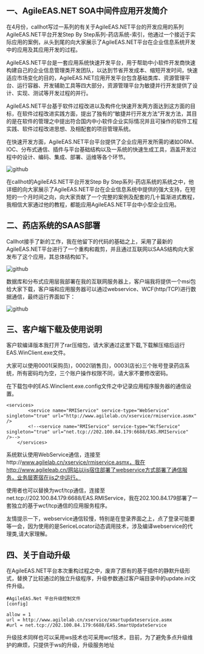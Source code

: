 一、AgileEAS.NET SOA中间件应用开发简介
--------
在4月份，callhot写过一系列的有关于AgileEAS.NET平台的开发应用的系列AgileEAS.NET平台开发Step By Step系列-药店系统-索引，他通过一个接近于实际应用的案例，从头到尾的向大家展示了AgileEAS.NET平台在企业信息系统开发中的应用及其应用开发的过程。

AgileEAS.NET平台是一套应用系统快速开发平台，用于帮助中小软件开发商快速构建自己的企业信息管理类开发团队，以达到节省开发成本、缩短开发时间，快速适应市场变化的目的，AgileEAS.NET应用开发平台包含基础类库、资源管理平台、运行容器、开发辅助工具等四大部分，资源管理平台为敏捷并行开发提供了设计、实现、测试等开发过程的并行。

AgileEAS.NET平台基于软件过程改进以及构件化快速开发两方面达到这方面的目标，在软件过程改进实践方面，提出了独有的“敏捷并行开发方法”开发方法，其目的是在软件的管理之中提出符合国内中小软件企业实际情况并且可操作的软件工程实践、软件过程改进思想、及相配套的项目管理系统。

在快速开发方面，AgileEAS.NET平台平台提供了企业应用开发所需的诸如ORM、IOC、分布式通信、插件与平台基础结构以及一系统的快速生成工具，涵盖开发过程中的设计、编码、集成、部署、运维等各个环节。

![github](https://github.com/agilelab/drugshop/blob/master/Documents/drugshop1.png "drugshop")  

在callhot的AgileEAS.NET平台开发Step By Step系列-药店系统的系统之中，他详细的向大家展示了AgileEAS.NET平台在企业信息系统中提供的强大支持，在短短的一个月时间之向，向大家贡献了一个完整的案例及配套的几十篇渐进式教程，我相信大家通过他的教程，都能应用AgileEAS.NET平台中小型企业应用。

二、药店系统的SAAS部署
--------
Callhot接手了新的工作，我在他留下的代码的基础之上，采用了最新的AgileEAS.NET平台进行了一个重构和裁剪，并且通过互联网以SAAS结构向大家发布了这个应用，其总体结构如下。

![github](https://github.com/agilelab/drugshop/blob/master/Documents/drugshop2.png "drugshop")  

数据库和分布式应用层我部署在我的互联网服务器上，客户端我将提供一个msi包给大家下载，客户端和应用服务器可以通过webservice、WCF(http/TCP)进行数据通信，最终运行界面如下：

![github](https://github.com/agilelab/drugshop/blob/master/Documents/drugshop3.png "drugshop")  

三、客户端下载及使用说明
--------
客户软编译版本我打开了rar压缩包，请大家通过这里下载,下载解压缩后运行EAS.WinClient.exe文件。

大家可以使用0001(采购员)，0002(销售员)，0003(店长)三个账号登录药店系统，所有密码均为空，三个账户操作权限不同，请大家不要修改密码。

在下载包中的EAS.Winclient.exe.config文件之中记录应用程序服务器的通信设置。

    <services>
            <service name="RMIService" service-type="WebService" singleton="true" url="http://www.agilelab.cn/xservice/rmiservice.asmx" />
            <!--<service name="RMIService" service-type="WcfService" singleton="true" url="net.tcp://202.100.84.179:6688/EAS.RMIService" />-->
        </services>
系统默认使用WebService通信，连接至http://www.agilelab.cn/xservice/rmiservice.asmx，我在http://www.agileleab.cn/网站以iis宿住部署了webservice方式部署了通信服务，业务层寄宿在iis之中运行。

使用者也可以替换为wcf/tcp通信，连接至net.tcp://202.100.84.179:6688/EAS.RMIService，我在202.100.84.179部署了一套独立的基于wcf/tcp通信的应用服务程序。

友情提示一下，webservice通信较慢，特别是在登录界面之上，点了登录可能要等一会，因为使用的是SericeLocator动态调用技术，涉及编译webservice的代理类,请大家理解。

四、关于自动升级
--------
在AgileEAS.NET平台本次重构过程之中，废弃了原有的基于插件的静默升级形式，替换了比较通过的独立升级程序，升级参数通过客户端目录中的update.ini文件升级。

    #AgileEAS.Net 平台升级控制文件
    [config]
 
    allow = 1
    url = http://www.agilelab.cn/xservice/smartupdateservice.asmx
    #url = net.tcp://202.100.84.179:6688/EAS.SmartUpdateService
 
升级技术同样也可以采用ws技术也可采用wcf技术，目前，为了避免多点升级维护的麻烦，只提供于ws的升级，升级服务地址
